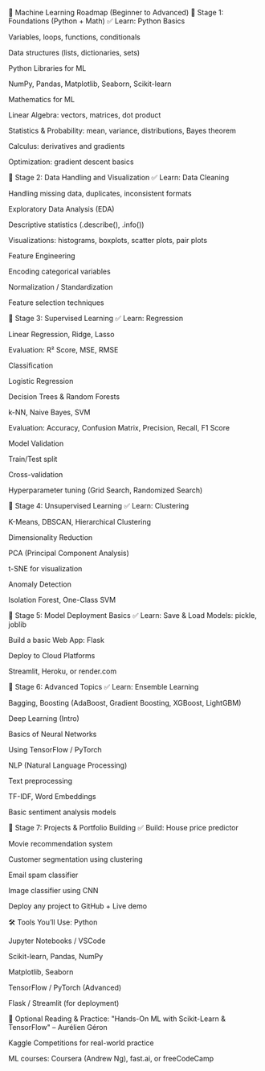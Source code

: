 🧠 Machine Learning Roadmap (Beginner to Advanced)
📌 Stage 1: Foundations (Python + Math)
✅ Learn:
Python Basics

Variables, loops, functions, conditionals

Data structures (lists, dictionaries, sets)

Python Libraries for ML

NumPy, Pandas, Matplotlib, Seaborn, Scikit-learn

Mathematics for ML

Linear Algebra: vectors, matrices, dot product

Statistics & Probability: mean, variance, distributions, Bayes theorem

Calculus: derivatives and gradients

Optimization: gradient descent basics

📌 Stage 2: Data Handling and Visualization
✅ Learn:
Data Cleaning

Handling missing data, duplicates, inconsistent formats

Exploratory Data Analysis (EDA)

Descriptive statistics (.describe(), .info())

Visualizations: histograms, boxplots, scatter plots, pair plots

Feature Engineering

Encoding categorical variables

Normalization / Standardization

Feature selection techniques

📌 Stage 3: Supervised Learning
✅ Learn:
Regression

Linear Regression, Ridge, Lasso

Evaluation: R² Score, MSE, RMSE

Classification

Logistic Regression

Decision Trees & Random Forests

k-NN, Naive Bayes, SVM

Evaluation: Accuracy, Confusion Matrix, Precision, Recall, F1 Score

Model Validation

Train/Test split

Cross-validation

Hyperparameter tuning (Grid Search, Randomized Search)

📌 Stage 4: Unsupervised Learning
✅ Learn:
Clustering

K-Means, DBSCAN, Hierarchical Clustering

Dimensionality Reduction

PCA (Principal Component Analysis)

t-SNE for visualization

Anomaly Detection

Isolation Forest, One-Class SVM

📌 Stage 5: Model Deployment Basics
✅ Learn:
Save & Load Models: pickle, joblib

Build a basic Web App: Flask

Deploy to Cloud Platforms

Streamlit, Heroku, or render.com

📌 Stage 6: Advanced Topics
✅ Learn:
Ensemble Learning

Bagging, Boosting (AdaBoost, Gradient Boosting, XGBoost, LightGBM)

Deep Learning (Intro)

Basics of Neural Networks

Using TensorFlow / PyTorch

NLP (Natural Language Processing)

Text preprocessing

TF-IDF, Word Embeddings

Basic sentiment analysis models

📌 Stage 7: Projects & Portfolio Building
✅ Build:
House price predictor

Movie recommendation system

Customer segmentation using clustering

Email spam classifier

Image classifier using CNN

Deploy any project to GitHub + Live demo

🛠 Tools You’ll Use:
Python

Jupyter Notebooks / VSCode

Scikit-learn, Pandas, NumPy

Matplotlib, Seaborn

TensorFlow / PyTorch (Advanced)

Flask / Streamlit (for deployment)

📘 Optional Reading & Practice:
 "Hands-On ML with Scikit-Learn & TensorFlow" – Aurélien Géron

 Kaggle Competitions for real-world practice

 ML courses: Coursera (Andrew Ng), fast.ai, or freeCodeCamp
